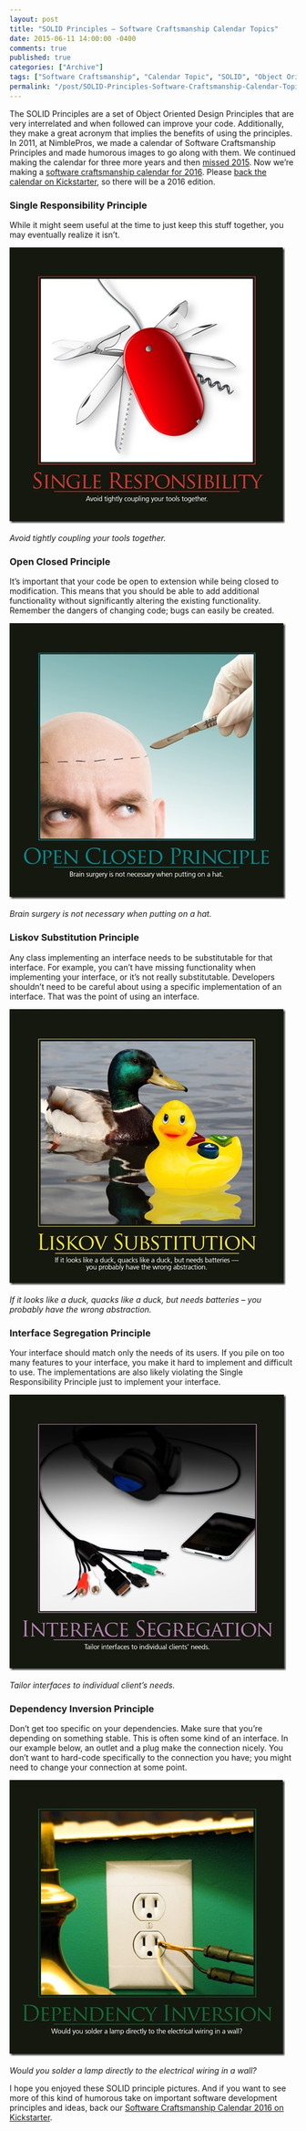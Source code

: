```yaml
---
layout: post
title: "SOLID Principles – Software Craftsmanship Calendar Topics"
date: 2015-06-11 14:00:00 -0400
comments: true
published: true
categories: ["Archive"]
tags: ["Software Craftsmanship", "Calendar Topic", "SOLID", "Object Oriented Programming"]
permalink: "/post/SOLID-Principles-Software-Craftsmanship-Calendar-Topics/"
---
```

<!-- more -->



<p>The SOLID Principles are a set of Object Oriented Design Principles that are very interrelated and when followed can improve your code. Additionally, they make a great acronym that implies the benefits of using the principles. In 2011, at NimblePros, we made a calendar of Software Craftsmanship Principles and made humorous images to go along with them. We continued making the calendar for three more years and then <a href="/post/2015-Software-Craftsmanship-Calendar" target="_blank">missed 2015</a>. Now we’re making a <a href="/post/2016-Software-Craftsmanship-Calendar" target="_blank">software craftsmanship calendar for 2016</a>. Please <a href="https://www.kickstarter.com/projects/988315286/software-craftsmanship-calendar-2016" target="_blank">back the calendar on Kickstarter</a>, so there will be a 2016 edition.</p> <h3>Single Responsibility Principle</h3> <p>While it might seem useful at the time to just keep this stuff together, you may eventually realize it isn’t.</p> <p><a href="/images/files/SingleResponsibilityPrinciple.jpg"><img title="SingleResponsibilityPrinciple" style="border-left-width: 0px; border-right-width: 0px; border-bottom-width: 0px; display: inline; border-top-width: 0px" border="0" alt="SingleResponsibilityPrinciple" src="/images/files/SingleResponsibilityPrinciple_thumb.jpg" width="484" height="484"></a> </p> <p><em>Avoid tightly coupling your tools together.</em></p> <h3>Open Closed Principle</h3> <p>It’s important that your code be open to extension while being closed to modification. This means that you should be able to add additional functionality without significantly altering the existing functionality. Remember the dangers of changing code; bugs can easily be created.</p> <p><a href="/images/files/OpenClosedPrinciple.jpg"><img title="OpenClosedPrinciple" style="border-left-width: 0px; border-right-width: 0px; border-bottom-width: 0px; display: inline; border-top-width: 0px" border="0" alt="OpenClosedPrinciple" src="/images/files/OpenClosedPrinciple_thumb.jpg" width="485" height="484"></a> </p> <p><em>Brain surgery is not necessary when putting on a hat.</em></p> <h3>Liskov Substitution Principle</h3> <p>Any class implementing an interface needs to be substitutable for that interface. For example, you can’t have missing functionality when implementing your interface, or it’s not really substitutable. Developers shouldn’t need to be careful about using a specific implementation of an interface. That was the point of using an interface.</p> <p><a href="/images/files/LiskovSubstitutionPrinciple.jpg"><img title="LiskovSubstitutionPrinciple" style="border-left-width: 0px; border-right-width: 0px; border-bottom-width: 0px; display: inline; border-top-width: 0px" border="0" alt="LiskovSubstitutionPrinciple" src="/images/files/LiskovSubstitutionPrinciple_thumb.jpg" width="485" height="484"></a>&nbsp;</p> <p><em>If it looks like a duck, quacks like a duck, but needs batteries – you probably have the wrong abstraction.</em></p> <h3>Interface Segregation Principle</h3> <p>Your interface should match only the needs of its users. If you pile on too many features to your interface, you make it hard to implement and difficult to use. The implementations are also likely violating the Single Responsibility Principle just to implement your interface.</p> <p><a href="/images/files/NP-Interface-Segregation_1.jpg"><img title="NP-Interface-Segregation" style="border-top: 0px; border-right: 0px; border-bottom: 0px; border-left: 0px; display: inline" border="0" alt="NP-Interface-Segregation" src="/images/files/NP-Interface-Segregation_thumb_1.jpg" width="486" height="484"></a> </p> <p><em>Tailor interfaces to individual client’s needs.</em></p> <h3>Dependency Inversion Principle</h3> <p>Don’t get too specific on your dependencies. Make sure that you’re depending on something stable. This is often some kind of an interface. In our example below, an outlet and a plug make the connection nicely. You don’t want to hard-code specifically to the connection you have; you might need to change your connection at some point.</p> <p><a href="/images/files/NP-Dependency-Inversion.jpg"><img title="NP-Dependency-Inversion" style="border-top: 0px; border-right: 0px; border-bottom: 0px; border-left: 0px; display: inline" border="0" alt="NP-Dependency-Inversion" src="/images/files/NP-Dependency-Inversion_thumb.jpg" width="484" height="484"></a> </p> <p></p> <p></p> <p></p> <p></p> <p></p> <p><em>Would you solder a lamp directly to the electrical wiring in a wall?</em></p> <p>I hope you enjoyed these SOLID principle pictures. And if you want to see more of this kind of humorous take on important software development principles and ideas, back our <a href="https://www.kickstarter.com/projects/988315286/software-craftsmanship-calendar-2016" target="_blank">Software Craftsmanship Calendar 2016 on Kickstarter</a>.</p>
